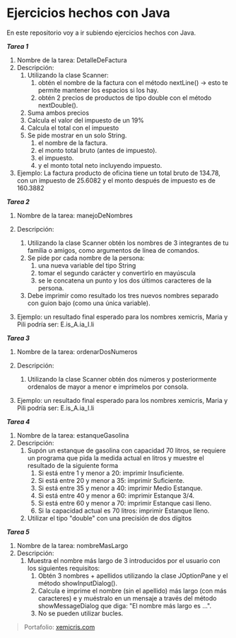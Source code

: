 # Ejercicios hechos con Java
  En este repositorio voy a ir subiendo ejercicios hechos con Java.

  **_Tarea 1_**
  1. Nombre de la tarea: DetalleDeFactura
  2. Descripción:
     1. Utilizando la clase Scanner:
        1) obtén el nombre de la factura con el método nextLine() -> esto te permite mantener los espacios si los hay.
        2) obtén 2 precios de productos de tipo double con el método nextDouble().
     2. Suma ambos precios
     3. Calcula el valor del impuesto de un 19%
     4. Calcula el total con el impuesto
     5. Se pide mostrar en un solo String.
        1) el nombre de la factura.
        2) el monto total bruto (antes de impuesto).
        3) el impuesto.
        4) y el monto total neto incluyendo impuesto.
  3. Ejemplo: La factura producto de oficina tiene un total bruto de 134.78, con un impuesto de 25.6082 y el monto después de impuesto es de 160.3882


**_Tarea 2_**
  1. Nombre de la tarea: manejoDeNombres
  2. Descripción:
     1) Utilizando la clase Scanner obtén los nombres de 3 integrantes de tu familia o amigos, como argumentos de línea de comandos.
     2) Se pide por cada nombre de la persona:
        1. una nueva variable del tipo String
        2. tomar el segundo carácter y convertirlo en mayúscula
        3. se le concatena un punto y los dos últimos caracteres de la persona.  
     3) Debe imprimir como resultado los tres nuevos nombres separado con guion bajo (como una única variable).

  3. Ejemplo: un resultado final esperado para los nombres xemicris, Maria y Pili podría ser: E.is\_A.ia\_I.li

**_Tarea 3_**
  1. Nombre de la tarea: ordenarDosNumeros
  2. Descripción:
     1) Utilizando la clase Scanner obtén dos números y posteriormente ordenalos de mayor a menor e imprímelos por consola.

  3. Ejemplo: un resultado final esperado para los nombres xemicris, Maria y Pili podría ser: E.is\_A.ia\_I.li

**_Tarea 4_**
  1. Nombre de la tarea: estanqueGasolina
  2. Descripción:
     1. Supón un estanque de gasolina con capacidad 70 litros, se requiere un programa que pida la medida actual en litros y muestre el resultado de la         siguiente forma
        1) Si está entre 1 y menor a 20: imprimir Insuficiente.
        2) Si está entre 20 y menor a 35: imprimir Suficiente.
        3) Si está entre 35 y menor a 40: imprimir Medio Estanque.
        4) Si está entre 40 y menor a 60: imprimir Estanque  3/4.
        5) Si está entre 60 y menor a 70: imprimir Estanque casi lleno.
        6) Si la capacidad actual es 70 litros: imprimir Estanque lleno.
      2. Utilizar el tipo "double" con una precisión de dos dígitos
    
  **_Tarea 5_**
  1. Nombre de la tarea: nombreMasLargo
  2. Descripción:
     1. Muestra el nombre más largo de 3 introducidos por el usuario con los siguientes requisitos:
        1) Obtén 3 nombres + apellidos utilizando la clase JOptionPane y el método showInputDialog().
        2) Calcula e imprime el nombre (sin el apellido) más largo (con más caracteres) e y muéstralo en un                 mensaje a través del método showMessageDialog que diga: "El nombre más largo es ...".
        3) No se pueden utilizar bucles.

> Portafolio: [xemicris.com](https://xemicris.com)
